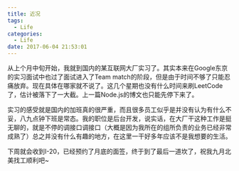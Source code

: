 ```yaml
---
title: 近况
tags:
  - Life
categories:
  - Life
date: 2017-06-04 21:53:01
---
```



从上个月中旬开始，我就到国内的某互联网大厂实习了。其实本来在Google东京的实习面试中也过了面试进入了Team match的阶段，但是由于时间不够了只能忍痛放弃。现在具体在哪家就不说了。这几个星期也没有什么时间来刷LeetCode了，估计被落下了一大截。上一篇Node.js的博文也只能先停下来了。

实习的感受就是国内的加班真的很严重，而且很多员工似乎是并没有认为有什么不妥，八九点钟下班是常态。我的职位是后台开发，说实话，在大厂干这种工作是挺无聊的，就是不停的调接口调接口（大概是因为我所在的组所负责的业务已经非常成熟了）总之并没有什么有趣的地方，在这里一干好多年应该不是我想要的生活。

下周就会收到I-20，已经预约了月底的面签，终于到了最后一道坎了，祝我九月北美找工顺利吧~
